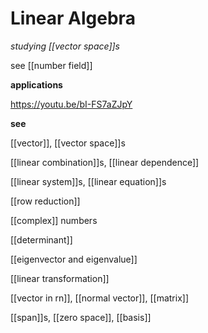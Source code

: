 # Linear Algebra

_studying [[vector space]]s_

see [[number field]]

**applications**

<https://youtu.be/bI-FS7aZJpY>

**see**

[[vector]], [[vector space]]s

[[linear combination]]s, [[linear dependence]]

[[linear system]]s, [[linear equation]]s

[[row reduction]]

[[complex]] numbers

[[determinant]]

[[eigenvector and eigenvalue]]

[[linear transformation]]

[[vector in rn]], [[normal vector]], [[matrix]]

[[span]]s, [[zero space]], [[basis]]
